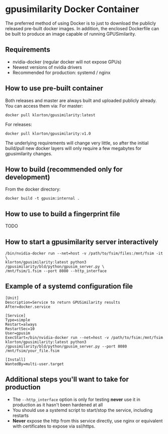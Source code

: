# gpusimilarity Docker Container

The preferred method of using Docker is to just to download the publicly
released pre-built docker images.  In addition, the enclosed Dockerfile can be
built to produce an image capable of running GPUSimilarity.

## Requirements
* nvidia-docker (regular docker will not expose GPUs)
* Newest versions of nvidia drivers
* Recommended for production:  systemd / nginx

## How to use pre-built container
Both releases and master are always built and uploaded publicly already.  You
can access them via:
For master:
```
docker pull klorton/gpusimilarity:latest
```

For releases:

```
docker pull klorton/gpusimilarity:v1.0
```

The underlying requirements will change very little, so after the initial
build/pull new docker layers will only require a few megabytes for
gpusimilarity changes.

## How to build (recommended only for development)
From the docker directory:
```
docker build -t gpusim:internal .
```

## How to use to build a fingerprint file
TODO

## How to start a gpusimilarity server interactively
```
/bin/nvidia-docker run --net=host -v /path/to/fsim/files:/mnt/fsim -it \
klorton/gpusimilarity:latest python3 /gpusimilarity/bld/python/gpusim_server.py \
/mnt/fsim/1.fsim --port 8080 --http_interface
```

## Example of a systemd configuration file
```
[Unit]
Description=Service to return GPUSimilarity results
After=docker.service

[Service]
Type=simple
Restart=always
RestartSec=10
User=gpusim
ExecStart=/bin/nvidia-docker run --net=host -v /path/to/fsim:/mnt/fsim klorton/gpusimilarity:latest python3 /gpusimilarity/bld/python/gpusim_server.py --port 8080 /mnt/fsim/your_file.fsim

[Install]
WantedBy=multi-user.target
```

## Additional steps you'll want to take for production
* The `--http_interface` option is only for testing **never** use it in production as it hasn't been hardened at all
* You should use a systemd script to start/stop the service, including restarts
* **Never** expose the http from this service directly, use nginx or equivalent with certificates to expose via ssl/https.
